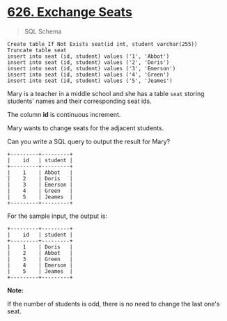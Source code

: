 # [626. Exchange Seats](https://leetcode.com/problems/exchange-seats/)

> SQL Schema

    Create table If Not Exists seat(id int, student varchar(255))
    Truncate table seat
    insert into seat (id, student) values ('1', 'Abbot')
    insert into seat (id, student) values ('2', 'Doris')
    insert into seat (id, student) values ('3', 'Emerson')
    insert into seat (id, student) values ('4', 'Green')
    insert into seat (id, student) values ('5', 'Jeames')

Mary is a teacher in a middle school and she has a table `seat` storing students' names and their corresponding seat ids.

The column **id** is continuous increment.

Mary wants to change seats for the adjacent students.

Can you write a SQL query to output the result for Mary?

    +---------+---------+
    |    id   | student |
    +---------+---------+
    |    1    | Abbot   |
    |    2    | Doris   |
    |    3    | Emerson |
    |    4    | Green   |
    |    5    | Jeames  |
    +---------+---------+

For the sample input, the output is:

    +---------+---------+
    |    id   | student |
    +---------+---------+
    |    1    | Doris   |
    |    2    | Abbot   |
    |    3    | Green   |
    |    4    | Emerson |
    |    5    | Jeames  |
    +---------+---------+

**Note:**

If the number of students is odd, there is no need to change the last one's seat.
